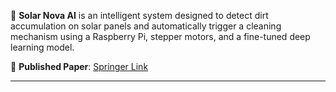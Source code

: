 🚀 **Solar Nova AI** is an intelligent system designed to detect dirt accumulation on solar panels and automatically trigger a cleaning mechanism using a Raspberry Pi, stepper motors, and a fine-tuned deep learning model.

📄 **Published Paper**: [Springer Link](https://link.springer.com/chapter/10.1007/978-981-96-0228-5_14)

---
